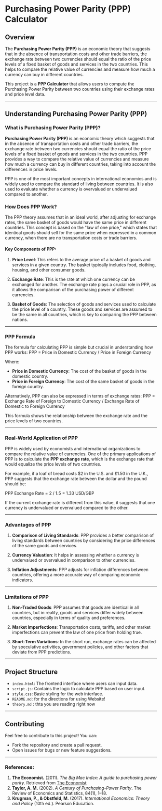 # Purchasing Power Parity (PPP) Calculator

## Overview

The **Purchasing Power Parity (PPP)** is an economic theory that suggests that in the absence of transportation costs and other trade barriers, the exchange rate between two currencies should equal the ratio of the price levels of a fixed basket of goods and services in the two countries. This helps to compare the relative value of currencies and measure how much a currency can buy in different countries.

This project is a **PPP Calculator** that allows users to compute the Purchasing Power Parity between two countries using their exchange rates and price level data.

---

## Understanding Purchasing Power Parity (PPP)

### What is Purchasing Power Parity (PPP)?

**Purchasing Power Parity (PPP)** is an economic theory which suggests that in the absence of transportation costs and other trade barriers, the exchange rate between two currencies should equal the ratio of the price levels of a fixed basket of goods and services in the two countries. PPP provides a way to compare the relative value of currencies and measure how much a currency can buy in different countries, taking into account the differences in price levels.

PPP is one of the most important concepts in international economics and is widely used to compare the standard of living between countries. It is also used to evaluate whether a currency is overvalued or undervalued compared to another.

### How Does PPP Work?

The PPP theory assumes that in an ideal world, after adjusting for exchange rates, the same basket of goods would have the same price in different countries. This concept is based on the "law of one price," which states that identical goods should sell for the same price when expressed in a common currency, when there are no transportation costs or trade barriers.

#### Key Components of PPP:

1. **Price Level**: This refers to the average price of a basket of goods and services in a given country. The basket typically includes food, clothing, housing, and other consumer goods.
  
2. **Exchange Rate**: This is the rate at which one currency can be exchanged for another. The exchange rate plays a crucial role in PPP, as it allows the comparison of the purchasing power of different currencies.

3. **Basket of Goods**: The selection of goods and services used to calculate the price level of a country. These goods and services are assumed to be the same in all countries, which is key to comparing the PPP between nations.

---

### PPP Formula

The formula for calculating PPP is simple but crucial in understanding how PPP works:
PPP = Price in Domestic Currency / Price in Foreign Currency

Where:
- **Price in Domestic Currency**: The cost of the basket of goods in the domestic country.
- **Price in Foreign Currency**: The cost of the same basket of goods in the foreign country.

Alternatively, PPP can also be expressed in terms of exchange rates:
PPP = Exchange Rate of Foreign to Domestic Currency / Exchange Rate of Domestic to Foreign Currency

This formula shows the relationship between the exchange rate and the price levels of two countries.

---

### Real-World Application of PPP

PPP is widely used by economists and international organizations to compare the relative value of currencies. One of the primary applications of PPP is to calculate the **PPP exchange rate**, which is the exchange rate that would equalize the price levels of two countries.

For example, if a loaf of bread costs $2 in the U.S. and £1.50 in the U.K., PPP suggests that the exchange rate between the dollar and the pound should be:

PPP Exchange Rate = 2 / 1.5 = 1.33 USD/GBP

If the current exchange rate is different from this value, it suggests that one currency is undervalued or overvalued compared to the other.

---

### Advantages of PPP

1. **Comparison of Living Standards**: PPP provides a better comparison of living standards between countries by considering the price differences of the same goods and services.

2. **Currency Valuation**: It helps in assessing whether a currency is undervalued or overvalued in comparison to other currencies.

3. **Inflation Adjustments**: PPP adjusts for inflation differences between countries, offering a more accurate way of comparing economic indicators.

---

### Limitations of PPP

1. **Non-Traded Goods**: PPP assumes that goods are identical in all countries, but in reality, goods and services differ widely between countries, especially in terms of quality and preferences.

2. **Market Imperfections**: Transportation costs, tariffs, and other market imperfections can prevent the law of one price from holding true.

3. **Short-Term Variations**: In the short run, exchange rates can be affected by speculative activities, government policies, and other factors that deviate from PPP predictions.

---

## Project Structure

- `index.html`: The frontend interface where users can input data.
- `script.js`: Contains the logic to calculate PPP based on user input.
- `style.css`: Basic styling for the web interface.
- `README.md`: for the directions for using Website!
- `theory.md` : thta you are reading right now

---

## Contributing

Feel free to contribute to this project! You can:
- Fork the repository and create a pull request.
- Open issues for bugs or new feature suggestions.


---

### References:

1. **The Economist.** (2011). *The Big Mac Index: A guide to purchasing power parity*. Retrieved from [The Economist](https://www.economist.com/)
2. **Taylor, A. M.** (2002). *A Century of Purchasing-Power Parity*. The Review of Economics and Statistics, 84(1), 1–18.
3. **Krugman, P., & Obstfeld, M.** (2017). *International Economics: Theory and Policy* (10th ed.). Pearson Education.
